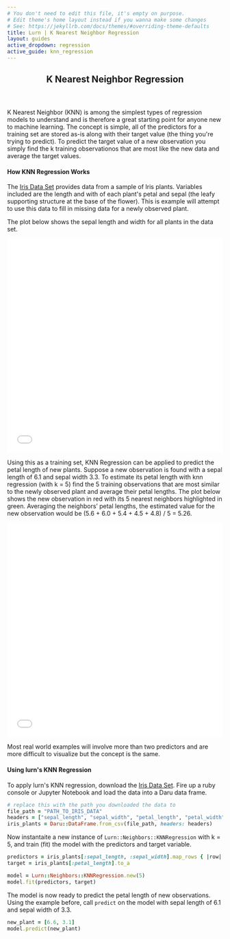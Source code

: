 ```yaml
---
# You don't need to edit this file, it's empty on purpose.
# Edit theme's home layout instead if you wanna make some changes
# See: https://jekyllrb.com/docs/themes/#overriding-theme-defaults
title: Lurn | K Nearest Neighbor Regression
layout: guides
active_dropdown: regression
active_guide: knn_regression
---
```


<header>
  <h2>K Nearest Neighbor Regression</h2>
</header>

K Nearest Neighbor (KNN) is among the simplest types of regression models to understand and is therefore a great starting
point for anyone new to machine learning. The concept is simple, all of the predictors for a training set are
stored as-is along with their target value (the thing you're trying to predict). To predict the target value
of a new observation you simply find the k training observationos that are most like the new data and average
the target values.

#### How KNN Regression Works

The [Iris Data Set](https://archive.ics.uci.edu/ml/datasets/iris) provides data from a sample of Iris plants. Variables
included are the length and with of each plant's petal and sepal (the leafy supporting structure at the base of the
flower). This is example will attempt to use this data to fill in missing data for a newly observed plant.

The plot below shows the sepal length and width for all plants in the data set.

<iframe id="datawrapper-chart-TX66t" src="//datawrapper.dwcdn.net/TX66t/4/" scrolling="no" frameborder="0" allowtransparency="true" style="width: 0; min-width: 100% !important;" height="500"></iframe><script type="text/javascript">if("undefined"==typeof window.datawrapper)window.datawrapper={};window.datawrapper["TX66t"]={},window.datawrapper["TX66t"].embedDeltas={"100":525,"200":525,"300":500,"400":500,"500":500,"700":500,"800":500,"900":500,"1000":500},window.datawrapper["TX66t"].iframe=document.getElementById("datawrapper-chart-TX66t"),window.datawrapper["TX66t"].iframe.style.height=window.datawrapper["TX66t"].embedDeltas[Math.min(1e3,Math.max(100*Math.floor(window.datawrapper["TX66t"].iframe.offsetWidth/100),100))]+"px",window.addEventListener("message",function(a){if("undefined"!=typeof a.data["datawrapper-height"])for(var b in a.data["datawrapper-height"])if("TX66t"==b)window.datawrapper["TX66t"].iframe.style.height=a.data["datawrapper-height"][b]+"px"});</script>

Using this as a training set, KNN Regression can be applied to predict the petal length of new plants. Suppose a new 
observation is found with a sepal length of 6.1 and sepal width 3.3. To estimate its petal length with knn regression 
(with k = 5) find the 5 training observations that are most similar to the newly observed plant and average their petal 
lengths. The plot below shows the new observation in red with its 5 nearest neighbors highlighted in green. Averaging 
the neighbors’ petal lengths, the estimated value for the new observation would be 
(5.6 + 6.0 + 5.4 + 4.5 + 4.8) / 5 = 5.26.

<iframe id="datawrapper-chart-ex8kB" src="//datawrapper.dwcdn.net/ex8kB/1/" scrolling="no" frameborder="0" allowtransparency="true" style="width: 0; min-width: 100% !important;" height="500"></iframe><script type="text/javascript">if("undefined"==typeof window.datawrapper)window.datawrapper={};window.datawrapper["ex8kB"]={},window.datawrapper["ex8kB"].embedDeltas={"100":575,"200":525,"300":525,"400":500,"500":500,"700":500,"800":500,"900":500,"1000":500},window.datawrapper["ex8kB"].iframe=document.getElementById("datawrapper-chart-ex8kB"),window.datawrapper["ex8kB"].iframe.style.height=window.datawrapper["ex8kB"].embedDeltas[Math.min(1e3,Math.max(100*Math.floor(window.datawrapper["ex8kB"].iframe.offsetWidth/100),100))]+"px",window.addEventListener("message",function(a){if("undefined"!=typeof a.data["datawrapper-height"])for(var b in a.data["datawrapper-height"])if("ex8kB"==b)window.datawrapper["ex8kB"].iframe.style.height=a.data["datawrapper-height"][b]+"px"});</script>

Most real world examples will involve more than two predictors and are more difficult to visualize but the concept is 
the same.

#### Using lurn's KNN Regression
To apply lurn's KNN regression, download the [Iris Data Set](https://archive.ics.uci.edu/ml/datasets/iris). Fire up
a ruby console or Jupyter Notebook and load the data into a Daru data frame.

```ruby
# replace this with the path you downloaded the data to
file_path = "PATH_TO_IRIS_DATA"
headers = ["sepal_length", "sepal_width", "petal_length", "petal_width", "class"]
iris_plants = Daru::DataFrame.from_csv(file_path, headers: headers)
```

Now instantaite a new instance of `Lurn::Neighbors::KNNRegression` with k = 5, and train (fit) the model with the predictors and
target variable.

```ruby
predictors = iris_plants[:sepal_length, :sepal_width].map_rows { |row| row.to_a }
target = iris_plants[:petal_length].to_a

model = Lurn::Neighbors::KNNRegression.new(5)
model.fit(predictors, target)
```

The model is now ready to predict the petal length of new observations. Using the example before, call `predict` on the
model with sepal length of 6.1 and sepal width of 3.3.

```ruby
new_plant = [6.6, 3.1]
model.predict(new_plant)
```